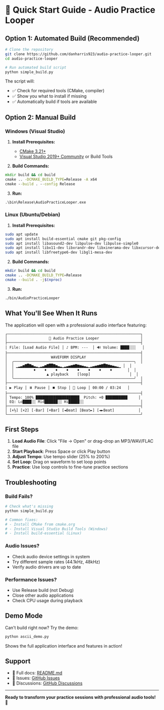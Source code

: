 # 🚀 Quick Start Guide - Audio Practice Looper

## Option 1: Automated Build (Recommended)

```bash
# Clone the repository
git clone https://github.com/danharris923/audio-practice-looper.git
cd audio-practice-looper

# Run automated build script
python simple_build.py
```

The script will:
- ✅ Check for required tools (CMake, compiler)
- ✅ Show you what to install if missing
- ✅ Automatically build if tools are available

## Option 2: Manual Build

### Windows (Visual Studio)

1. **Install Prerequisites:**
   - [CMake 3.21+](https://cmake.org/download/)
   - [Visual Studio 2019+ Community](https://visualstudio.microsoft.com/downloads/) or Build Tools

2. **Build Commands:**
```cmd
mkdir build && cd build
cmake .. -DCMAKE_BUILD_TYPE=Release -A x64
cmake --build . --config Release
```

3. **Run:**
```cmd
.\bin\Release\AudioPracticeLooper.exe
```

### Linux (Ubuntu/Debian)

1. **Install Prerequisites:**
```bash
sudo apt update
sudo apt install build-essential cmake git pkg-config
sudo apt install libasound2-dev libpulse-dev libpulse-simple0
sudo apt install libx11-dev libxrandr-dev libxinerama-dev libxcursor-dev
sudo apt install libfreetype6-dev libgl1-mesa-dev
```

2. **Build Commands:**
```bash
mkdir build && cd build
cmake .. -DCMAKE_BUILD_TYPE=Release
cmake --build . -j$(nproc)
```

3. **Run:**
```bash
./bin/AudioPracticeLooper
```

## What You'll See When It Runs

The application will open with a professional audio interface featuring:

```
┌─────────────────────────────────────────────────────────────┐
│                   🎵 Audio Practice Looper                   │
├─────────────────────────────────────────────────────────────┤
│ File: [Load Audio File] │ ♪ BPM: ---  │ 🔊 Volume: ████░░░   │
├─────────────────────────────────────────────────────────────┤
│                    WAVEFORM DISPLAY                         │
│  ╭───────────────────────────────────────────────────────╮  │
│  │ ▁▂▃▅▇█▇▅▃▂▁▂▃▅▇██▇▅▃▂▁▂▃▄▅▆▇▆▅▄▃▂▁▂▃▄▅▆▇█▇▆▅▄▃▂▁ │  │
│  │         ♦    ♦    ♦    ♦    ♦    ♦    ♦    ♦       │  │
│  │               ▲ playback    [loop]                  │  │
│  ╰───────────────────────────────────────────────────────╯  │
├─────────────────────────────────────────────────────────────┤
│ ▶️ Play │ ⏸️ Pause │ ⏹️ Stop │ 🔄 Loop │ 00:00 / 03:24   │
├─────────────────────────────────────────────────────────────┤
│ Tempo: 100% ████████████████████  Pitch: +0 ██████████     │
│ EQ: Lo████░░ Mid██████░░ Hi█████░░                          │
├─────────────────────────────────────────────────────────────┤
│ [×½] [×2] [-Bar] [+Bar] [◄Beat] [Beat►] [◄►Beat]           │
└─────────────────────────────────────────────────────────────┘
```

## First Steps

1. **Load Audio File**: Click "File → Open" or drag-drop an MP3/WAV/FLAC file
2. **Start Playback**: Press Space or click Play button
3. **Adjust Tempo**: Use tempo slider (25% to 200%)
4. **Set Loop**: Drag on waveform to set loop points
5. **Practice**: Use loop controls to fine-tune practice sections

## Troubleshooting

### Build Fails?
```bash
# Check what's missing
python simple_build.py

# Common fixes:
# - Install CMake from cmake.org
# - Install Visual Studio Build Tools (Windows)
# - Install build-essential (Linux)
```

### Audio Issues?
- Check audio device settings in system
- Try different sample rates (44.1kHz, 48kHz)
- Verify audio drivers are up to date

### Performance Issues?
- Use Release build (not Debug)
- Close other audio applications
- Check CPU usage during playback

## Demo Mode

Can't build right now? Try the demo:
```bash
python ascii_demo.py
```

Shows the full application interface and features in action!

## Support

- 📖 Full docs: [README.md](README.md)
- 🐛 Issues: [GitHub Issues](https://github.com/danharris923/audio-practice-looper/issues)
- 💬 Discussions: [GitHub Discussions](https://github.com/danharris923/audio-practice-looper/discussions)

---

**Ready to transform your practice sessions with professional audio tools!** 🎵